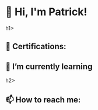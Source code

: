 <h1>👋 Hi, I'm Patrick!</h1>h1>

<h2>📄 Certifications:</h2>
<h2>🌱 I’m currently learning</h2>h2>
<h2>📫 How to reach me:</h2>

[linkedin]: https://www.linkedin.com/in/patrickhoban

<!--
**ThePatrickHoban/ThePatrickHoban** is a ✨ _special_ ✨ repository because its `README.md` (this file) appears on your GitHub profile.

Here are some ideas to get you started:
- 🔭 I’m currently working on ...
- 👯 I’m looking to collaborate on ...
- 🤔 I’m looking for help with ...
- 💬 Ask me about ...
- ⚡ Fun fact: ...
-->
